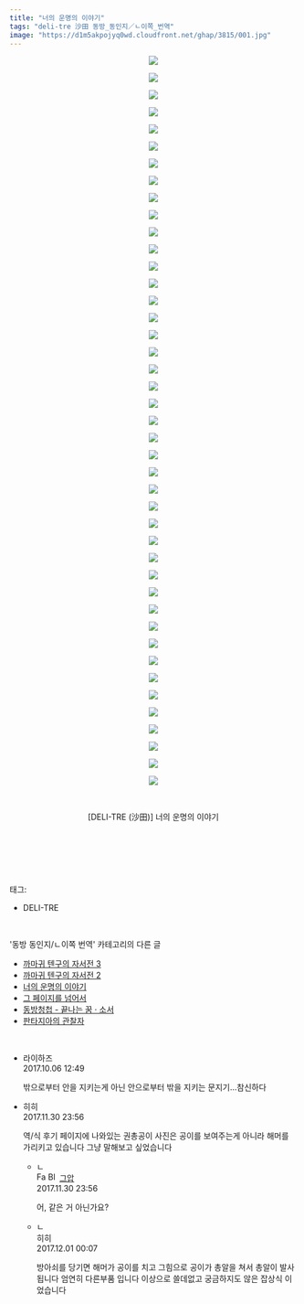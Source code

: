 ```yaml
---
title: "너의 운명의 이야기"
tags: "deli-tre 沙田 동방_동인지／ㄴ이쪽_번역"
image: "https://d1m5akpojyq0wd.cloudfront.net/ghap/3815/001.jpg"
---
```

<div class="article">
<p style="text-align: center; clear: none; float: none;"><img src="{{ site.imgserver6 }}/ghap/3815/001.jpg"/></p>
<p style="text-align: center; clear: none; float: none;"><img src="{{ site.imgserver6 }}/ghap/3815/002.jpg"/></p>
<p style="text-align: center; clear: none; float: none;"><img src="{{ site.imgserver6 }}/ghap/3815/003.jpg"/></p>
<p style="text-align: center; clear: none; float: none;"><img src="{{ site.imgserver6 }}/ghap/3815/004.jpg"/></p>
<p style="text-align: center; clear: none; float: none;"><img src="{{ site.imgserver6 }}/ghap/3815/005.jpg"/></p>
<p style="text-align: center; clear: none; float: none;"><img src="{{ site.imgserver6 }}/ghap/3815/006.jpg"/></p>
<p style="text-align: center; clear: none; float: none;"><img src="{{ site.imgserver6 }}/ghap/3815/007.jpg"/></p>
<p style="text-align: center; clear: none; float: none;"><img src="{{ site.imgserver6 }}/ghap/3815/008.jpg"/></p>
<p style="text-align: center; clear: none; float: none;"><img src="{{ site.imgserver6 }}/ghap/3815/009.jpg"/></p>
<p style="text-align: center; clear: none; float: none;"><img src="{{ site.imgserver6 }}/ghap/3815/010.jpg"/></p>
<p style="text-align: center; clear: none; float: none;"><img src="{{ site.imgserver6 }}/ghap/3815/011.jpg"/></p>
<p style="text-align: center; clear: none; float: none;"><img src="{{ site.imgserver6 }}/ghap/3815/012.jpg"/></p>
<p style="text-align: center; clear: none; float: none;"><img src="{{ site.imgserver6 }}/ghap/3815/013.jpg"/></p>
<p style="text-align: center; clear: none; float: none;"><img src="{{ site.imgserver6 }}/ghap/3815/014.jpg"/></p>
<p style="text-align: center; clear: none; float: none;"><img src="{{ site.imgserver6 }}/ghap/3815/015.jpg"/></p>
<p style="text-align: center; clear: none; float: none;"><img src="{{ site.imgserver6 }}/ghap/3815/016.jpg"/></p>
<p style="text-align: center; clear: none; float: none;"><img src="{{ site.imgserver6 }}/ghap/3815/017.jpg"/></p>
<p style="text-align: center; clear: none; float: none;"><img src="{{ site.imgserver6 }}/ghap/3815/018.jpg"/></p>
<p style="text-align: center; clear: none; float: none;"><img src="{{ site.imgserver6 }}/ghap/3815/019.jpg"/></p>
<p style="text-align: center; clear: none; float: none;"><img src="{{ site.imgserver6 }}/ghap/3815/020.jpg"/></p>
<p style="text-align: center; clear: none; float: none;"><img src="{{ site.imgserver6 }}/ghap/3815/021.jpg"/></p>
<p style="text-align: center; clear: none; float: none;"><img src="{{ site.imgserver6 }}/ghap/3815/022.jpg"/></p>
<p style="text-align: center; clear: none; float: none;"><img src="{{ site.imgserver6 }}/ghap/3815/023.jpg"/></p>
<p style="text-align: center; clear: none; float: none;"><img src="{{ site.imgserver6 }}/ghap/3815/024.jpg"/></p>
<p style="text-align: center; clear: none; float: none;"><img src="{{ site.imgserver6 }}/ghap/3815/025.jpg"/></p>
<p style="text-align: center; clear: none; float: none;"><img src="{{ site.imgserver6 }}/ghap/3815/026.jpg"/></p>
<p style="text-align: center; clear: none; float: none;"><img src="{{ site.imgserver6 }}/ghap/3815/027.jpg"/></p>
<p style="text-align: center; clear: none; float: none;"><img src="{{ site.imgserver6 }}/ghap/3815/028.jpg"/></p>
<p style="text-align: center; clear: none; float: none;"><img src="{{ site.imgserver6 }}/ghap/3815/029.jpg"/></p>
<p style="text-align: center; clear: none; float: none;"><img src="{{ site.imgserver6 }}/ghap/3815/030.jpg"/></p>
<p style="text-align: center; clear: none; float: none;"><img src="{{ site.imgserver6 }}/ghap/3815/031.jpg"/></p>
<p style="text-align: center; clear: none; float: none;"><img src="{{ site.imgserver6 }}/ghap/3815/032.jpg"/></p>
<p style="text-align: center; clear: none; float: none;"><img src="{{ site.imgserver6 }}/ghap/3815/033.jpg"/></p>
<p style="text-align: center; clear: none; float: none;"><img src="{{ site.imgserver6 }}/ghap/3815/034.jpg"/></p>
<p style="text-align: center; clear: none; float: none;"><img src="{{ site.imgserver6 }}/ghap/3815/035.jpg"/></p>
<p style="text-align: center; clear: none; float: none;"><img src="{{ site.imgserver6 }}/ghap/3815/036.jpg"/></p>
<p style="text-align: center; clear: none; float: none;"><img src="{{ site.imgserver6 }}/ghap/3815/037.jpg"/></p>
<p style="text-align: center; clear: none; float: none;"><img src="{{ site.imgserver6 }}/ghap/3815/038.jpg"/></p>
<p style="text-align: center; clear: none; float: none;"><img src="{{ site.imgserver6 }}/ghap/3815/039.jpg"/></p>
<p style="text-align: center; clear: none; float: none;"><img src="{{ site.imgserver6 }}/ghap/3815/040.jpg"/></p>
<p style="text-align: center; clear: none; float: none;"><img src="{{ site.imgserver6 }}/ghap/3815/041.jpg"/></p>
<p style="text-align: center; clear: none; float: none;"><img src="{{ site.imgserver6 }}/ghap/3815/042.jpg"/></p>
<p style="text-align: center; clear: none; float: none;"><img src="{{ site.imgserver6 }}/ghap/3815/043.jpg"/></p>
<p style="text-align: center; clear: none; float: none;"><br/></p>
<p style="text-align: center; clear: none; float: none;">[DELI-TRE (沙田)] 너의 운명의 이야기</p>
<p style="text-align: center; clear: none; float: none;"><br/></p>
<p><br/></p>
</div><br/>
<div class="tagTrail">
<p>태그: </p>
<ul>
<li>DELI-TRE</li>
</ul>
</div><br/>
<div class="another">
<p>'동방 동인지/ㄴ이쪽 번역' 카테고리의 다른 글</p>
<ul>
<li><a href="/ghap_3819">까마귀 텐구의 자서전 3</a></li>
<li><a href="/ghap_3818">까마귀 텐구의 자서전 2</a></li>
<li><a href="/ghap_3815">너의 운명의 이야기</a></li>
<li><a href="/ghap_3801">그 페이지를 넘어서</a></li>
<li><a href="/ghap_3786">동방청첩 - 끝나는 꿈 · 소서</a></li>
<li><a href="/ghap_3764">판타지아의 관찰자</a></li>
</ul>
</div><br/>
<div class="cb_module cb_fluid">
<div class="cb_wrt cb_profile">
<div class="comment">
<ul>
<li class="cb_thumb_off" id="comment15097936">
<div class="cb_comment_area">
<div class="cb_info_area">
<div class="cb_section">
<span class="cb_nick_name">라이하즈</span>
</div>
<div class="cb_section">
<span class="cb_date">2017.10.06 12:49 </span>
</div>
</div>
<div class="cb_dsc_comment">
<p class="cb_dsc">
											밖으로부터 안을 지키는게 아닌 안으로부터 밖을 지키는 문지기...참신하다
										</p>
</div>
</div></li>
<li class="cb_thumb_off" id="comment15141827">
<div class="cb_comment_area">
<div class="cb_info_area">
<div class="cb_section">
<span class="cb_nick_name">히히</span>
</div>
<div class="cb_section">
<span class="cb_date">2017.11.30 23:56 </span>
</div>
</div>
<div class="cb_dsc_comment">
<p class="cb_dsc">
											역/식 후기 페이지에 나와있는 권총공이 사진은 공이를 보여주는게 아니라 해머를 가리키고 있습니다 그냥 말해보고 싶었습니다
										</p>
</div>
<ul>
<li class="cb_thumb_off" id="comment15141828">
<span class="cb_bu_subnode">ㄴ</span>
<div class="cb_comment_area">
<div class="cb_info_area">
<div class="cb_section">
<span class="cb_nick_name"><img alt="Favicon of https://ghaptouhou.tistory.com" height="16" onerror="this.onerror=null;this.parentNode.removeChild(this)" src="https://ghaptouhou.tistory.com/favicon.ico" width="16"/> <img alt="BlogIcon" height="16" onerror="this.parentNode.removeChild(this)" src="https://ghaptouhou.tistory.com/index.gif" width="16"/> <a href="https://ghaptouhou.tistory.com" onclick="return openLinkInNewWindow(this)"> 그압</a><span class="tistoryProfileLayerTrigger" onclick='TistoryProfile.show(event, this, {"title":"\uc800\uae30 \uc774\uac70 \ub098\uc911\uc5d0 \uc218\uc815 \uac00\ub2a5\ud558\ub098\uc694","url":"https:\/\/ghap.tistory.com","nickname":"\uadf8\uc555","items":[]}); return false;'></span></span>
</div>
<div class="cb_section">
<span class="cb_date">2017.11.30 23:56 </span>
</div>
</div>
<div class="cb_dsc_comment">
<p class="cb_dsc">
																어, 같은 거 아닌가요?
															</p>
</div>
</div>
</li>
<li class="cb_thumb_off" id="comment15141838">
<span class="cb_bu_subnode">ㄴ</span>
<div class="cb_comment_area">
<div class="cb_info_area">
<div class="cb_section">
<span class="cb_nick_name">히히</span>
</div>
<div class="cb_section">
<span class="cb_date">2017.12.01 00:07 </span>
</div>
</div>
<div class="cb_dsc_comment">
<p class="cb_dsc">
																방아쇠를 당기면 해머가 공이를 치고 그힘으로  공이가 총알을 쳐서 총알이 발사됩니다 엄연히 다른부품 입니다 이상으로 쓸데없고 궁금하지도 않은 잡상식 이었습니다
															</p>
</div>
</div>
</li>
</ul>
</div></li>
</ul>
</div>
</div><!-- commentList close -->
</div><br/>

